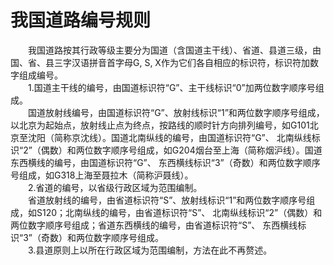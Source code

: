 # 我国道路编号规则  

&emsp;&emsp;我国道路按其行政等级主要分为国道（含国道主干线）、省道、县道三级，由国、省、县三字汉语拼音首字母G, S, X作为它们各自相应的标识符，标识符加数字组成编号。  
&emsp;&emsp;1.国道主干线的编号，由国道标识符“G”、主干线标识“0”加两位数字顺序号组成。  
&emsp;&emsp;国道放射线编号，由国道标识符“G”、放射线标识“1”和两位数字顺序号组成，以北京为起始点，放射线止点为终点，按路线的顺时针方向排列编号，如G101北京至沈阳（简称京沈线）。国道北南纵线的编号，由国道标识符“G”、 北南纵线标识“2”（偶数）和两位数字顺序号组成，如G204烟台至上海（简称烟沪线）。国道东西横线的编号，由国道标识符“G”、 东西横线标识“3”（奇数）和两位数字顺序号组成，如G318上海至聂拉木（简称沪聂线）。  
&emsp;&emsp;2.省道的编号，以省级行政区域为范围编制。  
&emsp;&emsp;省道放射线的编号，由省道标识符“S”、放射线标识“1”和两位数字顺序号组成，如S120；北南纵线的编号，由省道标识符“S”、 北南纵线标识“2”（偶数）和两位数字顺序号组成；省道东西横线的编号，由省道标识符“S”、 东西横线标识“3”（奇数）和两位数字顺序号组成。  
&emsp;&emsp;3.县道原则上以所在行政区域为范围编制，方法在此不再赘述。  
<!-- Last processed: 2025-07-22 03:44:31 -->
